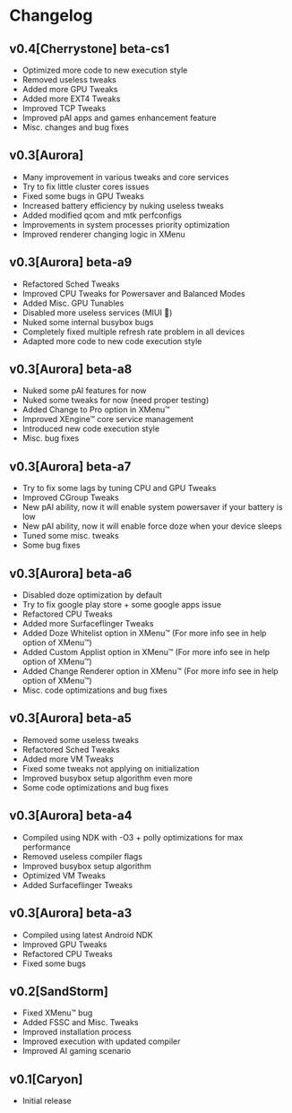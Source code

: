 
# Changelog

## v0.4[Cherrystone] beta-cs1

- Optimized more code to new execution style
- Removed useless tweaks
- Added more GPU Tweaks
- Added more EXT4 Tweaks
- Improved TCP Tweaks
- Improved pAI apps and games enhancement feature
- Misc. changes and bug fixes

## v0.3[Aurora] 

- Many improvement in various tweaks and core services
- Try to fix little cluster cores issues
- Fixed some bugs in GPU Tweaks
- Increased battery efficiency by nuking useless tweaks
- Added modified qcom and mtk perfconfigs
- Improvements in system processes priority optimization
- Improved renderer changing logic in XMenu

## v0.3[Aurora] beta-a9

- Refactored Sched Tweaks
- Improved CPU Tweaks for Powersaver and Balanced Modes
- Added Misc. GPU Tunables
- Disabled more useless services (MIUI 💩)
- Nuked some internal busybox bugs
- Completely fixed multiple refresh rate problem in all devices
- Adapted more code to new code execution style

## v0.3[Aurora] beta-a8

- Nuked some pAI features for now
- Nuked some tweaks for now (need proper testing)
- Added Change to Pro option in XMenu™
- Improved XEngine™ core service management
- Introduced new code execution style
- Misc. bug fixes

## v0.3[Aurora] beta-a7

- Try to fix some lags by tuning CPU and GPU Tweaks
- Improved CGroup Tweaks
- New pAI ability, now it will enable system powersaver if your battery is low
- New pAI ability, now it will enable force doze when your device sleeps
- Tuned some misc. tweaks 
- Some bug fixes

## v0.3[Aurora] beta-a6

- Disabled doze optimization by default
- Try to fix google play store + some google apps issue
- Refactored CPU Tweaks
- Added more Surfaceflinger Tweaks
- Added Doze Whitelist option in XMenu™ (For more info see in help option of XMenu™)
- Added Custom Applist option in XMenu™ (For more info see in help option of XMenu™)
- Added Change Renderer option in XMenu™ (For more info see in help option of XMenu™)
- Misc. code optimizations and bug fixes

## v0.3[Aurora] beta-a5

- Removed some useless tweaks
- Refactored Sched Tweaks
- Added more VM Tweaks
- Fixed some tweaks not applying on initialization
- Improved busybox setup algorithm even more
- Some code optimizations and bug fixes

## v0.3[Aurora] beta-a4

- Compiled using NDK with -O3 + polly optimizations for max performance
- Removed useless compiler flags
- Improved busybox setup algorithm
- Optimized VM Tweaks
- Added Surfaceflinger Tweaks

## v0.3[Aurora] beta-a3

- Compiled using latest Android NDK
- Improved GPU Tweaks
- Refactored CPU Tweaks
- Fixed some bugs

## v0.2[SandStorm]

- Fixed XMenu™ bug
- Added FSSC and Misc. Tweaks
- Improved installation process
- Improved execution with updated compiler
- Improved AI gaming scenario

## v0.1[Caryon]

- Initial release